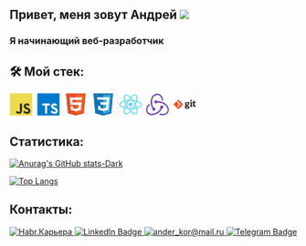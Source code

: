 ## Привет, меня зовут Андрей <img src="https://github.com/blackcater/blackcater/raw/main/images/Hi.gif" height="32"/>

### Я начинающий веб-разработчик

## 🛠 Мой стек:
<img src="https://github.com/devicons/devicon/blob/master/icons/javascript/javascript-original.svg" title="JavaScript" alt="JavaScript" width="40" height="40"/>&nbsp;
<img src="https://github.com/devicons/devicon/blob/master/icons/typescript/typescript-original.svg" title="TypeScript" alt="TypeScript" width="40" height="40"/>&nbsp;
<img src="https://github.com/devicons/devicon/blob/master/icons/html5/html5-original.svg" title="HTML5" alt="HTML" width="40" height="40"/>&nbsp;
<img src="https://github.com/devicons/devicon/blob/master/icons/css3/css3-original.svg"  title="CSS3" alt="CSS3" width="40" height="40"/>&nbsp;
<img src="https://github.com/devicons/devicon/blob/master/icons/react/react-original.svg" title="React" alt="React" width="40" height="40"/>&nbsp;
<img src="https://github.com/devicons/devicon/blob/master/icons/redux/redux-original.svg" title="Redux" alt="Redux" width="40" height="40"/>&nbsp;
<img src="https://github.com/devicons/devicon/blob/master/icons/git/git-original-wordmark.svg" title="Git" alt="Git" width="40" height="40"/>&nbsp;

## Статистика:

[![Anurag's GitHub stats-Dark](https://github-readme-stats.vercel.app/api?username=mrxyrma&show_icons=true&theme=dark#gh-dark-mode-only)](https://github.com/anuraghazra/github-readme-stats#gh-dark-mode-only)

[![Top Langs](https://github-readme-stats.vercel.app/api/top-langs/?username=mrxyrma&layout=compact&theme=vision-friendly-dark)](https://github.com/anuraghazra/github-readme-stats)

## Контакты:
<a href="https://career.habr.com/mrxyrma">
    <img src="https://img.shields.io/badge/Habr.Карьера-6274bc?style=flat-square&logo=habr&logoColor=white" alt="Habr.Карьера"/>
</a>
<a href="https://linkedin.com/in/mrxyrma">
  <img src="https://img.shields.io/badge/LinkedIn-blue?style=flat-square&logo=linkedin&logoColor=white" alt="LinkedIn Badge"/>
</a>
<a href="mailto: ander_kor@mail.ru">
  <img src="https://img.shields.io/badge/ander_kor@mail.ru-orange?style=flat-square&logo=mail.ru&logoColor=white" alt="ander_kor@mail.ru"/>
</a>
<a href="https://telegram.me/mrxyrma">
  <img src="https://img.shields.io/badge/Telegram-blue?style=flat-square&logo=telegram&logoColor=white" alt="Telegram Badge"/>
</a>

